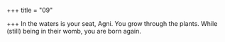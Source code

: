 +++
title = "09"

+++
In the waters is your seat, Agni. You grow through the plants.
While (still) being in their womb, you are born again.